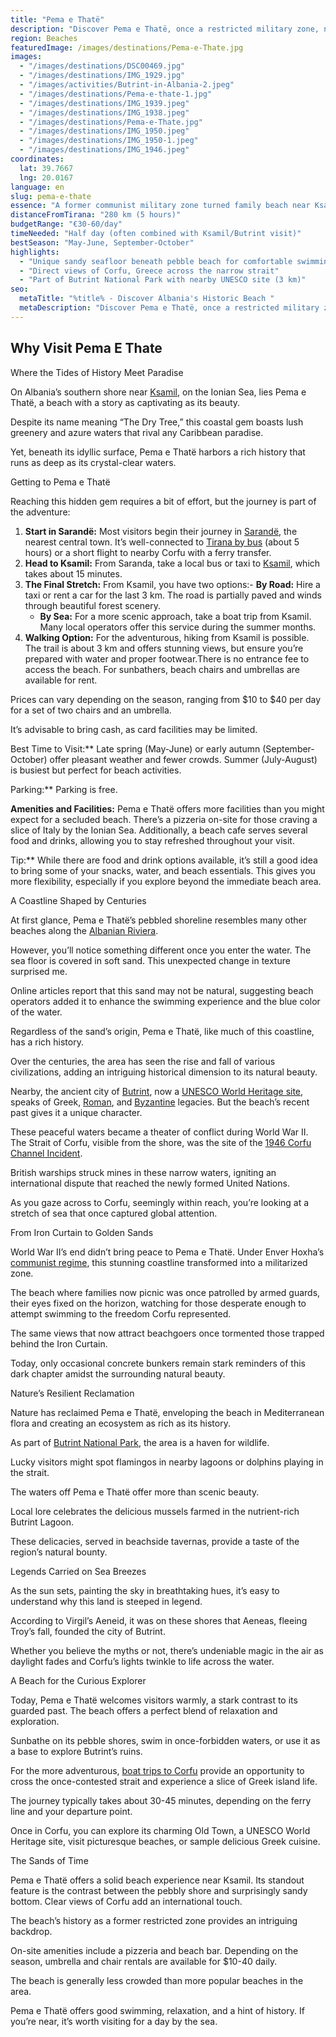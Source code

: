```yaml
---
title: "Pema e Thatë"
description: "Discover Pema e Thatë, once a restricted military zone, now a stunning beach offering lush landscapes, rich history, and views of Greece across the strait."
region: Beaches
featuredImage: /images/destinations/Pema-e-Thate.jpg
images:
  - "/images/destinations/DSC00469.jpg"
  - "/images/destinations/IMG_1929.jpg"
  - "/images/activities/Butrint-in-Albania-2.jpeg"
  - "/images/destinations/Pema-e-thate-1.jpg"
  - "/images/destinations/IMG_1939.jpeg"
  - "/images/destinations/IMG_1938.jpeg"
  - "/images/destinations/Pema-e-Thate.jpg"
  - "/images/destinations/IMG_1950.jpeg"
  - "/images/destinations/IMG_1950-1.jpeg"
  - "/images/destinations/IMG_1946.jpeg"
coordinates:
  lat: 39.7667
  lng: 20.0167
language: en
slug: pema-e-thate
essence: "A former communist military zone turned family beach near Ksamil, offering sandy seafloor swimming and direct views of Corfu across the strait."
distanceFromTirana: "280 km (5 hours)"
budgetRange: "€30-60/day"
timeNeeded: "Half day (often combined with Ksamil/Butrint visit)"
bestSeason: "May-June, September-October"
highlights:
  - "Unique sandy seafloor beneath pebble beach for comfortable swimming"
  - "Direct views of Corfu, Greece across the narrow strait"
  - "Part of Butrint National Park with nearby UNESCO site (3 km)"
seo:
  metaTitle: "%title% - Discover Albania's Historic Beach "
  metaDescription: "Discover Pema e Thatë, once a restricted military zone, now a stunning beach offering lush landscapes, rich history, and views of Greece across the strait."
---
```


## Why Visit Pema E Thate

Where the Tides of History Meet Paradise

On Albania’s southern shore near [Ksamil](https://albaniavisit.com/destinations/ksamil/), on the Ionian Sea, lies Pema e Thatë, a beach with a story as captivating as its beauty.

Despite its name meaning “The Dry Tree,” this coastal gem boasts lush greenery and azure waters that rival any Caribbean paradise.

Yet, beneath its idyllic surface, Pema e Thatë harbors a rich history that runs as deep as its crystal-clear waters.

Getting to Pema e Thatë

Reaching this hidden gem requires a bit of effort, but the journey is part of the adventure:

1.  **Start in Sarandë:** Most visitors begin their journey in [Sarandë](https://albaniavisit.com/accommodation/saranda/), the nearest central town. It’s well-connected to [Tirana by bus](https://albaniavisit.com/bus/tirana-to-saranda/) (about 5 hours) or a short flight to nearby Corfu with a ferry transfer.
2.  **Head to Ksamil:** From Saranda, take a local bus or taxi to [Ksamil](https://albaniavisit.com/destinations/ksamil/), which takes about 15 minutes.
3.  **The Final Stretch:** From Ksamil, you have two options:-   **By Road:** Hire a taxi or rent a car for the last 3 km. The road is partially paved and winds through beautiful forest scenery.
    -   **By Sea:** For a more scenic approach, take a boat trip from Ksamil. Many local operators offer this service during the summer months.
4.  **Walking Option:** For the adventurous, hiking from Ksamil is possible. The trail is about 3 km and offers stunning views, but ensure you’re prepared with water and proper footwear.There is no entrance fee to access the beach. For sunbathers, beach chairs and umbrellas are available for rent.

Prices can vary depending on the season, ranging from $10 to $40 per day for a set of two chairs and an umbrella.

It’s advisable to bring cash, as card facilities may be limited.

Best Time to Visit:** Late spring (May-June) or early autumn (September-October) offer pleasant weather and fewer crowds. Summer (July-August) is busiest but perfect for beach activities.

Parking:** Parking is free.

**Amenities and Facilities:** Pema e Thatë offers more facilities than you might expect for a secluded beach. There’s a pizzeria on-site for those craving a slice of Italy by the Ionian Sea. Additionally, a beach cafe serves several food and drinks, allowing you to stay refreshed throughout your visit.

Tip:** While there are food and drink options available, it’s still a good idea to bring some of your snacks, water, and beach essentials. This gives you more flexibility, especially if you explore beyond the immediate beach area.

A Coastline Shaped by Centuries

At first glance, Pema e Thatë’s pebbled shoreline resembles many other beaches along the [Albanian Riviera](https://albaniavisit.com/attractions/albanian-riviera/).

However, you’ll notice something different once you enter the water. The sea floor is covered in soft sand. This unexpected change in texture surprised me.

Online articles report that this sand may not be natural, suggesting beach operators added it to enhance the swimming experience and the blue color of the water.

Regardless of the sand’s origin, Pema e Thatë, like much of this coastline, has a rich history.

Over the centuries, the area has seen the rise and fall of various civilizations, adding an intriguing historical dimension to its natural beauty.

Nearby, the ancient city of [Butrint](https://albaniavisit.com/destinations/butrint/), now a [UNESCO World Heritage site](https://albaniavisit.com/attractions/unesco-world-heritage-sites/), speaks of Greek, [Roman](https://albaniavisit.com/albanias-roman-era/), and [Byzantine](https://albaniavisit.com/byzantine-era-albania/) legacies. But the beach’s recent past gives it a unique character.

These peaceful waters became a theater of conflict during World War II. The Strait of Corfu, visible from the shore, was the site of the [1946 Corfu Channel Incident](https://en.wikipedia.org/wiki/Corfu_Channel_incident).

British warships struck mines in these narrow waters, igniting an international dispute that reached the newly formed United Nations.

As you gaze across to Corfu, seemingly within reach, you’re looking at a stretch of sea that once captured global attention.

From Iron Curtain to Golden Sands

World War II’s end didn’t bring peace to Pema e Thatë. Under Enver Hoxha’s [communist regime](https://albaniavisit.com/communist-era/), this stunning coastline transformed into a militarized zone.

The beach where families now picnic was once patrolled by armed guards, their eyes fixed on the horizon, watching for those desperate enough to attempt swimming to the freedom Corfu represented.

The same views that now attract beachgoers once tormented those trapped behind the Iron Curtain.

Today, only occasional concrete bunkers remain stark reminders of this dark chapter amidst the surrounding natural beauty.

Nature’s Resilient Reclamation

Nature has reclaimed Pema e Thatë, enveloping the beach in Mediterranean flora and creating an ecosystem as rich as its history.

As part of [Butrint National Park](https://albaniavisit.com/destinations/butrint/), the area is a haven for wildlife.

Lucky visitors might spot flamingos in nearby lagoons or dolphins playing in the strait.

The waters off Pema e Thatë offer more than scenic beauty.

Local lore celebrates the delicious mussels farmed in the nutrient-rich Butrint Lagoon.

These delicacies, served in beachside tavernas, provide a taste of the region’s natural bounty.

Legends Carried on Sea Breezes

As the sun sets, painting the sky in breathtaking hues, it’s easy to understand why this land is steeped in legend.

According to Virgil’s Aeneid, it was on these shores that Aeneas, fleeing Troy’s fall, founded the city of Butrint.

Whether you believe the myths or not, there’s undeniable magic in the air as daylight fades and Corfu’s lights twinkle to life across the water.

A Beach for the Curious Explorer

Today, Pema e Thatë welcomes visitors warmly, a stark contrast to its guarded past. The beach offers a perfect blend of relaxation and exploration.

Sunbathe on its pebble shores, swim in once-forbidden waters, or use it as a base to explore Butrint’s ruins.

For the more adventurous, [boat trips to Corfu](https://albaniavisit.com/travel-guide/ferry-services/) provide an opportunity to cross the once-contested strait and experience a slice of Greek island life.

The journey typically takes about 30-45 minutes, depending on the ferry line and your departure point.

Once in Corfu, you can explore its charming Old Town, a UNESCO World Heritage site, visit picturesque beaches, or sample delicious Greek cuisine.

The Sands of Time

Pema e Thatë offers a solid beach experience near Ksamil. Its standout feature is the contrast between the pebbly shore and surprisingly sandy bottom. Clear views of Corfu add an international touch.

The beach’s history as a former restricted zone provides an intriguing backdrop.

On-site amenities include a pizzeria and beach bar. Depending on the season, umbrella and chair rentals are available for $10-40 daily.

The beach is generally less crowded than more popular beaches in the area.

Pema e Thatë offers good swimming, relaxation, and a hint of history. If you’re near, it’s worth visiting for a day by the sea.

